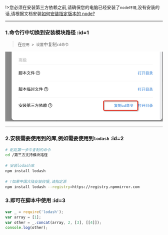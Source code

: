 !>您必须在安装第三方依赖之前,请确保您的电脑已经安装了`node环境`,没有安装的话,请根据文档安装[如何安装指定版本的 node?](en/question/how-to-install-node-version-specified.md)

---

### 1.命令行中切换到安装模块路径 :id=1

> 在`应用 > 设置`中复制`cd命令`

![复制命令](_media/how-to-add-support-modules/1.jpg ':size=500')

---

### 2.安装需要使用到的库,例如需要使用到`lodash` :id=2

```bash
# 粘贴第一步中复制的命令
cd /第三方支持模块路径

# 安装lodash库
npm install lodash

# !如果中国大陆安装较慢,请指定源
npm install lodash --registry=https://registry.npmmirror.com
```

### 3.即可在脚本中使用 :id=3

```javascript
var _ = require('lodash');
var array = [1];
var other = _.concat(array, 2, [3], [[4]]);
console.log(other);
```
